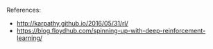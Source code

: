 References:
- http://karpathy.github.io/2016/05/31/rl/
- https://blog.floydhub.com/spinning-up-with-deep-reinforcement-learning/
